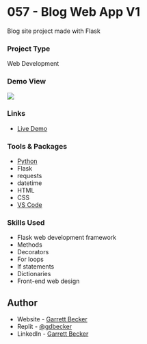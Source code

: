 # 057 - Blog Web App V1

Blog site project made with Flask

### Project Type

Web Development

### Demo View

![](./)

### Links

- [Live Demo]()

### Tools & Packages

- [Python](https://www.python.org)
- Flask
- requests
- datetime
- HTML
- CSS
- [VS Code](https://code.visualstudio.com)

### Skills Used

- Flask web development framework
- Methods
- Decorators
- For loops
- If statements
- Dictionaries
- Front-end web design

## Author

- Website - [Garrett Becker]()
- Replit - [@gdbecker](https://replit.com/@gdbecker)
- LinkedIn - [Garrett Becker](https://www.linkedin.com/in/garrett-becker-923b4a106/)